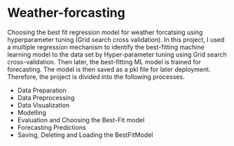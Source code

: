 # Weather-forcasting
Choosing the best fit regression model for weather forcatsing using hyperparameter tuning (Grid search cross validation).
In this project, I used a multiple regression mechanism to identify the best-fitting machine learning model to the data set by Hyper-parameter tuning using Grid search cross-validation. Then later, the best-fitting ML model is trained for forecasting. The model is then saved as a pkl file for later deployment.
Therefore, the project is divided into the following processes.
- Data Preparation
- Data Preprocessing
- Data Visualization
- Modelling
- Evaluation and Choosing the Best-Fit model
- Forecasting Predictions
- Saving, Deleting and Loading the BestFitModel
